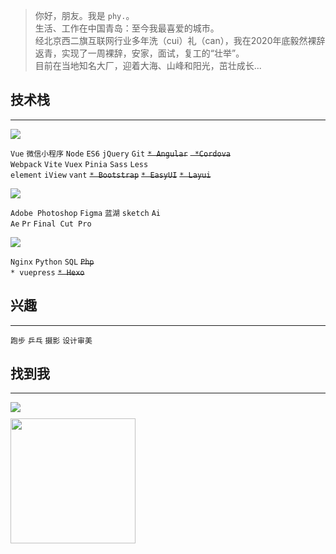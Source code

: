 > 你好，朋友。我是 `phy.`。   
> 生活、工作在中国青岛：至今我最喜爱的城市。  
> 经北京西二旗互联网行业多年洗（cui）礼（can），我在2020年底毅然裸辞返青，实现了一周裸辞，安家，面试，复工的“壮举”。  
> 目前在当地知名大厂，迎着大海、山峰和阳光，茁壮成长...  


## 技术栈

***

![](https://img.shields.io/static/v1?label=主栈&message=专业&color=eee&style=for-the-badge)

`Vue` `微信小程序` `Node`  `ES6` `jQuery` `Git` ~~`* Angular`~~ ~~` *Cordova`~~  
`Webpack` `Vite` `Vuex` `Pinia` `Sass` `Less`  
`element` `iView` `vant` ~~`* Bootstrap`~~ ~~`* EasyUI`~~ ~~`* Layui`~~  


![](https://img.shields.io/static/v1?label=辅栈&message=业余&color=eee&style=for-the-badge)

`Adobe Photoshop` `Figma` `蓝湖` `sketch` `Ai`  
`Ae` `Pr` `Final Cut Pro`

![](https://img.shields.io/static/v1?label=拓展栈&message=业余&color=eee&style=for-the-badge)

`Nginx` `Python` `SQL` ~~`Php`~~  
`* vuepress` ~~`* Hexo`~~ 

## 兴趣

***
`跑步` `乒乓` `摄影` `设计审美`  

## 找到我
***  
![](https://img.shields.io/static/v1?label=b站&message=源始太灰&color=brightgreen&logo=bilibili&style=social)  
<img style="margin-top:10px" src='/fffxx/img/share-bilibili.jpg' width="200">

